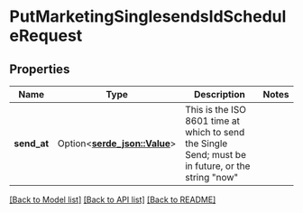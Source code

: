 # PutMarketingSinglesendsIdScheduleRequest

## Properties

Name | Type | Description | Notes
------------ | ------------- | ------------- | -------------
**send_at** | Option<[**serde_json::Value**](.md)> | This is the ISO 8601 time at which to send the Single Send; must be in future, or the string \"now\" | 

[[Back to Model list]](../README.md#documentation-for-models) [[Back to API list]](../README.md#documentation-for-api-endpoints) [[Back to README]](../README.md)


